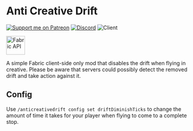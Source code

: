 # Anti Creative Drift

[![Support me on Patreon](https://img.shields.io/endpoint.svg?url=https%3A%2F%2Fshieldsio-patreon.vercel.app%2Fapi%3Fusername%3Dnonamecrackers2%26type%3Dpatrons&style=flat-square)](https://patreon.com/nonamecrackers2)
[![Discord](https://img.shields.io/discord/987817685293355028?style=flat-square&logo=discord&label=Discord&color=%235865F2)](https://discord.gg/cracker-s-modded-community-987817685293355028)
![Client](https://img.shields.io/badge/environment-client-1976d2?style=flat-square)

<a href="https://modrinth.com/mod/fabric-api">
  <img src="https://camo.githubusercontent.com/90934aeba21f02a2f467ff5a8b3bf00edb6a26663f18e96aa6c82a435cdf7450/68747470733a2f2f692e696d6775722e636f6d2f4f6c31546366382e706e67" alt="Fabric API" height="50">
</a>

A simple Fabric client-side only mod that disables the drift when flying in creative.
Please be aware that servers could possibly detect the removed drift and take action against it.

## Config

Use ``/anticreativedrift config set driftDiminishTicks`` to change the amount of time it takes for your player when flying to come to a complete stop.
